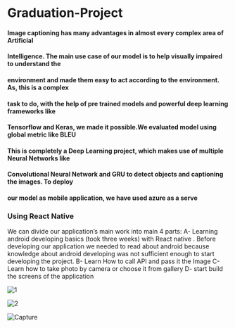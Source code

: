 # Graduation-Project
#### Image captioning has many advantages in almost every complex area of Artificial
#### Intelligence. The main use case of our model is to help visually impaired to understand the
#### environment and made them easy to act according to the environment. As, this is a complex
#### task to do, with the help of pre trained models and powerful deep learning frameworks like
#### Tensorflow and Keras, we made it possible.We evaluated model using global metric like BLEU
#### This is completely a Deep Learning project, which makes use of multiple Neural Networks like
#### Convolutional Neural Network and GRU to detect objects and captioning the images. To deploy
#### our model as mobile application, we have used azure as a serve




### Using React Native
We can divide our application’s main work into main 4 parts:
A- Learning android developing basics (took three weeks) with React native .
Before developing our application we needed to read about android because knowledge about
android developing was not sufficient enough to start developing the project.
B- Learn How to call API and pass it the Image
C- Learn how to take photo by camera or choose it from gallery
D- start build the screens of the application


![1](https://user-images.githubusercontent.com/42701893/166874356-24024c19-f404-4054-87a2-3905542f936d.PNG)



![2](https://user-images.githubusercontent.com/42701893/166873869-2ad9ed26-6819-426e-a0d9-90ddeca8b8a6.PNG)





![Capture](https://user-images.githubusercontent.com/42701893/166873935-8745cb51-4dac-493d-ab6e-3391ca01755c.PNG)
